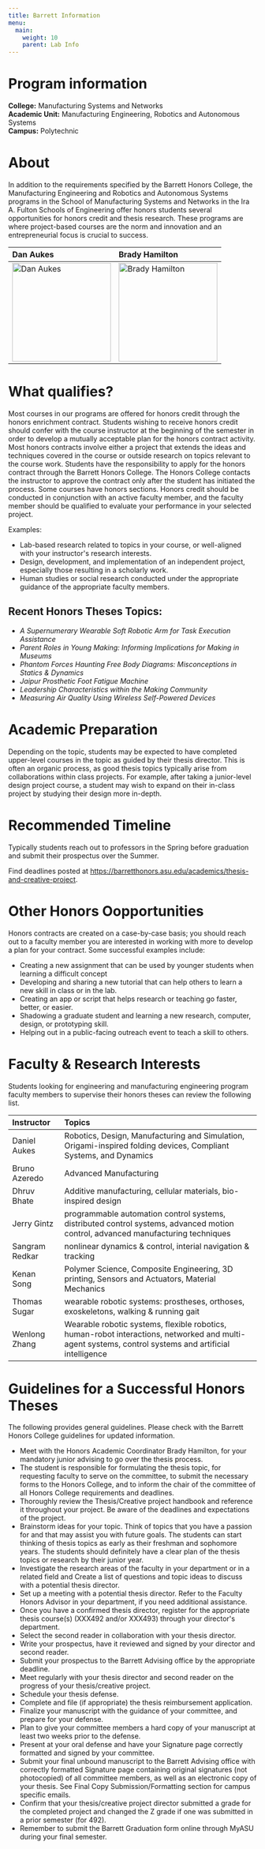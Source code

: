 ```yaml
---
title: Barrett Information
menu:
  main:
    weight: 10
    parent: Lab Info
---
```


# Program information

**College:** Manufacturing Systems and Networks\
**Academic Unit:** Manufacturing Engineering, Robotics and Autonomous Systems\
**Campus:** Polytechnic

# About

In addition to the requirements specified by the Barrett Honors College, the Manufacturing Engineering and Robotics and Autonomous Systems programs in the School of Manufacturing Systems and Networks  in the Ira A. Fulton Schools of Engineering offer honors students several opportunities for honors credit and thesis research. These programs are where project-based courses are the norm and innovation and an entrepreneurial focus is crucial to success.


| Dan Aukes                                                                              | Brady Hamilton                                                                              |
|:---------------------------------------------------------------------------------------|:--------------------------------------------------------------------------------------------|
| <div class="text-center"><image src="image1.jpeg" alt="Dan Aukes" width="200px"></div> | <div class="text-center"><image src="image2.jpeg" alt="Brady Hamilton" width="200px"></div> |

# What qualifies?

Most courses in our programs are offered for honors credit through the honors enrichment contract. Students wishing to receive honors credit should confer with the course instructor at the beginning of the semester in order to develop a mutually acceptable plan for the honors contract activity. Most honors contracts involve either a project that extends the ideas and techniques covered in the course or outside research on topics relevant to the course work. Students have the responsibility to apply for the honors contract through the Barrett Honors College. The Honors College contacts the instructor to approve the contract only after the student has initiated the process. Some courses have honors sections. Honors credit should be conducted in conjunction with an active faculty member, and the faculty member should be qualified to evaluate your performance in your selected project.

Examples:

-   Lab-based research related to topics in your course, or well-aligned with your instructor's research interests.
-   Design, development, and implementation of an independent project, especially those resulting in a scholarly work.
-   Human studies or social research conducted under the appropriate guidance of the appropriate faculty members.

## Recent Honors Theses Topics:

-   *A Supernumerary Wearable Soft Robotic Arm for Task Execution Assistance*
-   *Parent Roles in Young Making: Informing Implications for Making in Museums*
-   *Phantom Forces Haunting Free Body Diagrams: Misconceptions in Statics & Dynamics*
-   *Jaipur Prosthetic Foot Fatigue Machine*
-   *Leadership Characteristics within the Making Community*
-   *Measuring Air Quality Using Wireless Self-Powered Devices*

# Academic Preparation

Depending on the topic, students may be expected to have completed upper-level courses in the topic as guided by their thesis director. This is often an organic process, as good thesis topics typically arise from collaborations within class projects. For example, after taking a junior-level design project course, a student may wish to expand on their in-class project by studying their design more in-depth.

# Recommended Timeline

Typically students reach out to professors in the Spring before graduation and submit their prospectus over the Summer.

Find deadlines posted at <https://barretthonors.asu.edu/academics/thesis-and-creative-project>.

# Other Honors Oopportunities

Honors contracts are created on a case-by-case basis; you should reach out to a faculty member you are interested in working with more to develop a plan for your contract. Some successful examples include:

-   Creating a new assignment that can be used by younger students when learning a difficult concept
-   Developing and sharing a new tutorial that can help others to learn a new skill in class or in the lab.
-   Creating an app or script that helps research or teaching go faster, better, or easier.
-   Shadowing a graduate student and learning a new research, computer, design, or prototyping skill.
-   Helping out in a public-facing outreach event to teach a skill to others.

# 

# Faculty & Research Interests

Students looking for engineering and manufacturing engineering program faculty members to supervise their honors theses can review the following list.

| Instructor         | Topics                                                                                                                                                                                                                                               |
|:-------------------|:-----------------------------------------------------------------------------------------------------------------------------------------------------------------------------------------------------------------------------------------------------|
| Daniel Aukes       | Robotics, Design, Manufacturing and Simulation, Origami-inspired folding devices, Compliant Systems, and Dynamics                                                                                                                                    |
| Bruno Azeredo      | Advanced Manufacturing                                                                                                                                                                                                                               |
| Dhruv Bhate        | Additive manufacturing, cellular materials, bio-inspired design                                                                                                                                                                                      |
| Jerry Gintz        | programmable automation control systems, distributed control systems, advanced motion control, advanced manufacturing techniques                                                                                                                     |
| Sangram Redkar     | nonlinear dynamics & control, interial navigation & tracking                                                                                                                                                                                         |
| Kenan Song         | Polymer Science, Composite Engineering, 3D printing, Sensors and Actuators, Material Mechanics                                                                                                                                                       |
| Thomas Sugar       | wearable robotic systems: prostheses, orthoses, exoskeletons, walking & running gait                                                                                                                                                                 |
| Wenlong Zhang      | Wearable robotic systems, flexible robotics, human-robot interactions, networked and multi-agent systems, control systems and artificial intelligence                                                                                                |

# Guidelines for a Successful Honors Theses

The following provides general guidelines. Please check with the Barrett Honors College guidelines for updated information.

-   Meet with the Honors Academic Coordinator Brady Hamilton, for your mandatory junior advising to go over the thesis process.
-   The student is responsible for formulating the thesis topic, for requesting faculty to serve on the committee, to submit the necessary forms to the Honors College, and to inform the chair of the committee of all Honors College requirements and deadlines.
-   Thoroughly review the Thesis/Creative project handbook and reference it throughout your project. Be aware of the deadlines and expectations of the project.
-   Brainstorm ideas for your topic. Think of topics that you have a passion for and that may assist you with future goals. The students can start thinking of thesis topics as early as their freshman and sophomore years. The students should definitely have a clear plan of the thesis topics or research by their junior year.
-   Investigate the research areas of the faculty in your department or in a related field and Create a list of questions and topic ideas to discuss with a potential thesis director.
-   Set up a meeting with a potential thesis director. Refer to the Faculty Honors Advisor in your department, if you need additional assistance.
-   Once you have a confirmed thesis director, register for the appropriate thesis course(s) (XXX492 and/or XXX493) through your director's department.
-   Select the second reader in collaboration with your thesis director.
-   Write your prospectus, have it reviewed and signed by your director and second reader.
-   Submit your prospectus to the Barrett Advising office by the appropriate deadline.
-   Meet regularly with your thesis director and second reader on the progress of your thesis/creative project.
-   Schedule your thesis defense.
-   Complete and file (if appropriate) the thesis reimbursement application.
-   Finalize your manuscript with the guidance of your committee, and prepare for your defense.
-   Plan to give your committee members a hard copy of your manuscript at least two weeks prior to the defense.
-   Present at your oral defense and have your Signature page correctly formatted and signed by your committee.
-   Submit your final unbound manuscript to the Barrett Advising office with correctly formatted Signature page containing original signatures (not photocopied) of all committee members, as well as an electronic copy of your thesis. See Final Copy Submission/Formatting section for campus specific emails.
-   Confirm that your thesis/creative project director submitted a grade for the completed project and changed the Z grade if one was submitted in a prior semester (for 492).
-   Remember to submit the Barrett Graduation form online through MyASU during your final semester.

